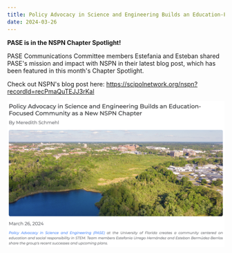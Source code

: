 ```yaml
---
title: Policy Advocacy in Science and Engineering Builds an Education-Focused Community as a New NSPN Chapter
date: 2024-03-26
---
```


**PASE is in the NSPN Chapter Spotlight!**

<!--more-->

PASE Communications Committee members Estefania and Esteban shared PASE's mission and impact with NSPN in their latest blog post, which has been featured in this month's Chapter Spotlight.

Check out NSPN's blog post here: https://scipolnetwork.org/nspn?recordId=recPmaQuTEJJ3rKal

![Screenshot of NSPN Chapter Spotlight](NSPN-chapter-spotlight.jpg)
